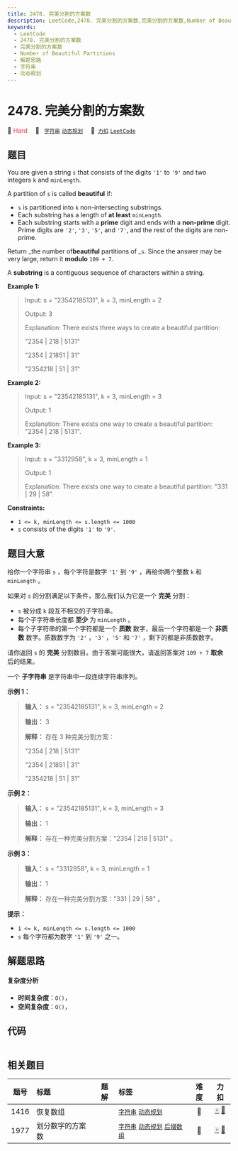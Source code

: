 ```yaml
---
title: 2478. 完美分割的方案数
description: LeetCode,2478. 完美分割的方案数,完美分割的方案数,Number of Beautiful Partitions,解题思路,字符串,动态规划
keywords:
  - LeetCode
  - 2478. 完美分割的方案数
  - 完美分割的方案数
  - Number of Beautiful Partitions
  - 解题思路
  - 字符串
  - 动态规划
---
```


# 2478. 完美分割的方案数

🔴 <font color=#ff334b>Hard</font>&emsp; 🔖&ensp; [`字符串`](/tag/string.md) [`动态规划`](/tag/dynamic-programming.md)&emsp; 🔗&ensp;[`力扣`](https://leetcode.cn/problems/number-of-beautiful-partitions) [`LeetCode`](https://leetcode.com/problems/number-of-beautiful-partitions)

## 题目

You are given a string `s` that consists of the digits `'1'` to `'9'` and two
integers `k` and `minLength`.

A partition of `s` is called **beautiful** if:

  * `s` is partitioned into `k` non-intersecting substrings.
  * Each substring has a length of **at least** `minLength`.
  * Each substring starts with a **prime** digit and ends with a **non-prime** digit. Prime digits are `'2'`, `'3'`, `'5'`, and `'7'`, and the rest of the digits are non-prime.

Return _the number of**beautiful** partitions of _`s`. Since the answer may be
very large, return it **modulo** `109 + 7`.

A **substring** is a contiguous sequence of characters within a string.



**Example 1:**

> Input: s = "23542185131", k = 3, minLength = 2
> 
> Output: 3
> 
> Explanation: There exists three ways to create a beautiful partition:
> 
> "2354 | 218 | 5131"
> 
> "2354 | 21851 | 31"
> 
> "2354218 | 51 | 31"

**Example 2:**

> Input: s = "23542185131", k = 3, minLength = 3
> 
> Output: 1
> 
> Explanation: There exists one way to create a beautiful partition: "2354 | 218 | 5131".

**Example 3:**

> Input: s = "3312958", k = 3, minLength = 1
> 
> Output: 1
> 
> Explanation: There exists one way to create a beautiful partition: "331 | 29 | 58".

**Constraints:**

  * `1 <= k, minLength <= s.length <= 1000`
  * `s` consists of the digits `'1'` to `'9'`.


## 题目大意

给你一个字符串 `s` ，每个字符是数字 `'1'` 到 `'9'` ，再给你两个整数 `k` 和 `minLength` 。

如果对 `s` 的分割满足以下条件，那么我们认为它是一个 **完美**  分割：

  * `s` 被分成 `k` 段互不相交的子字符串。
  * 每个子字符串长度都 **至少**  为 `minLength` 。
  * 每个子字符串的第一个字符都是一个 **质数** 数字，最后一个字符都是一个 **非质数**  数字。质数数字为 `'2'` ，`'3'` ，`'5'` 和 `'7'` ，剩下的都是非质数数字。

请你返回 `s` 的 **完美**  分割数目。由于答案可能很大，请返回答案对 `109 + 7` **取余**  后的结果。

一个 **子字符串**  是字符串中一段连续字符串序列。



**示例 1：**

> 
> 
> 
> 
> 
> **输入：** s = "23542185131", k = 3, minLength = 2
> 
> **输出：** 3
> 
> **解释：** 存在 3 种完美分割方案：
> 
> "2354 | 218 | 5131"
> 
> "2354 | 21851 | 31"
> 
> "2354218 | 51 | 31"
> 
> 

**示例 2：**

> 
> 
> 
> 
> 
> **输入：** s = "23542185131", k = 3, minLength = 3
> 
> **输出：** 1
> 
> **解释：** 存在一种完美分割方案："2354 | 218 | 5131" 。
> 
> 

**示例 3：**

> 
> 
> 
> 
> 
> **输入：** s = "3312958", k = 3, minLength = 1
> 
> **输出：** 1
> 
> **解释：** 存在一种完美分割方案："331 | 29 | 58" 。
> 
> 



**提示：**

  * `1 <= k, minLength <= s.length <= 1000`
  * `s` 每个字符都为数字 `'1'` 到 `'9'` 之一。


## 解题思路

#### 复杂度分析

- **时间复杂度**：`O()`，
- **空间复杂度**：`O()`，

## 代码

```javascript

```

## 相关题目

<!-- prettier-ignore -->
| 题号 | 标题 | 题解 | 标签 | 难度 | 力扣 |
| :------: | :------ | :------: | :------ | :------: | :------: |
| 1416 | 恢复数组 |  |  [`字符串`](/tag/string.md) [`动态规划`](/tag/dynamic-programming.md) | 🔴 | [🀄️](https://leetcode.cn/problems/restore-the-array) [🔗](https://leetcode.com/problems/restore-the-array) |
| 1977 | 划分数字的方案数 |  |  [`字符串`](/tag/string.md) [`动态规划`](/tag/dynamic-programming.md) [`后缀数组`](/tag/suffix-array.md) | 🔴 | [🀄️](https://leetcode.cn/problems/number-of-ways-to-separate-numbers) [🔗](https://leetcode.com/problems/number-of-ways-to-separate-numbers) |